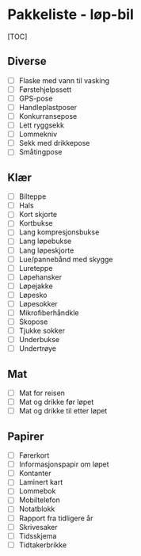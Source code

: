 # Pakkeliste - løp-bil
[TOC]
## Diverse
- [ ] Flaske med vann til vasking
- [ ] Førstehjelpssett
- [ ] GPS-pose
- [ ] Handleplastposer
- [ ] Konkurransepose
- [ ] Lett ryggsekk
- [ ] Lommekniv
- [ ] Sekk med drikkepose
- [ ] Småtingpose
## Klær
- [ ] Bilteppe
- [ ] Hals
- [ ] Kort skjorte
- [ ] Kortbukse
- [ ] Lang kompresjonsbukse
- [ ] Lang løpebukse
- [ ] Lang løpeskjorte
- [ ] Lue/pannebånd med skygge
- [ ] Lureteppe
- [ ] Løpehansker
- [ ] Løpejakke
- [ ] Løpesko
- [ ] Løpesokker
- [ ] Mikrofiberhåndkle
- [ ] Skopose
- [ ] Tjukke sokker
- [ ] Underbukse
- [ ] Undertrøye
## Mat
- [ ] Mat for reisen
- [ ] Mat og drikke før løpet
- [ ] Mat og drikke til etter løpet
## Papirer
- [ ] Førerkort
- [ ] Informasjonspapir om løpet
- [ ] Kontanter
- [ ] Laminert kart
- [ ] Lommebok
- [ ] Mobiltelefon
- [ ] Notatblokk
- [ ] Rapport fra tidligere år
- [ ] Skrivesaker
- [ ] Tidsskjema
- [ ] Tidtakerbrikke
